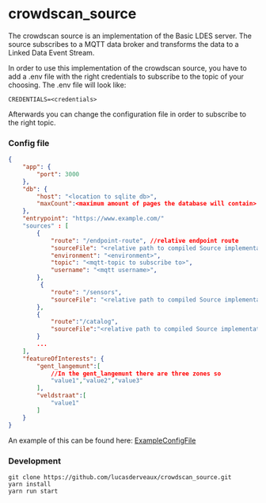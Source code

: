 # crowdscan_source
The crowdscan source is an implementation of the Basic LDES server.
The source subscribes to a MQTT data broker and transforms the data to a Linked Data Event Stream.

In order to use this implementation of the crowdscan source, you have to add a .env file with the right credentials to subscribe to the topic of your choosing. The .env file will look like:
```
CREDENTIALS=<credentials>
```
Afterwards you can change the configuration file in order to subscribe to the right topic.

### Config file
``` json
{
    "app": {
        "port": 3000
    },
    "db": {
        "host": "<location to sqlite db>",
        "maxCount":<maximum amount of pages the database will contain>
    },
    "entrypoint": "https://www.example.com/"
    "sources" : [ 
        {
            "route": "/endpoint-route", //relative endpoint route
            "sourceFile": "<relative path to compiled Source implementation in dist folder>",
            "environment": "<environment>",
            "topic": "<mqtt-topic to subscribe to>",
            "username": "<mqtt username>",
        },
         {
            "route": "/sensors",
            "sourceFile": "<relative path to compiled Source implementation in dist folder>"
        },
        {
            "route":"/catalog",
            "sourceFile":"<relative path to compiled Source implementation in dist folder>"
        }
        ...
    ],
    "featureOfInterests": {
        "gent_langemunt":[
            //In the gent_langemunt there are three zones so
            "value1","value2","value3"
        ],
        "veldstraat":[
            "value1"
        ]
    }
}
```
An example of this can be found here: [ExampleConfigFile](https://github.com/lucasderveaux/crowdscan_source/blob/main/config/config.json)
### Development
```
git clone https://github.com/lucasderveaux/crowdscan_source.git
yarn install
yarn run start
```
